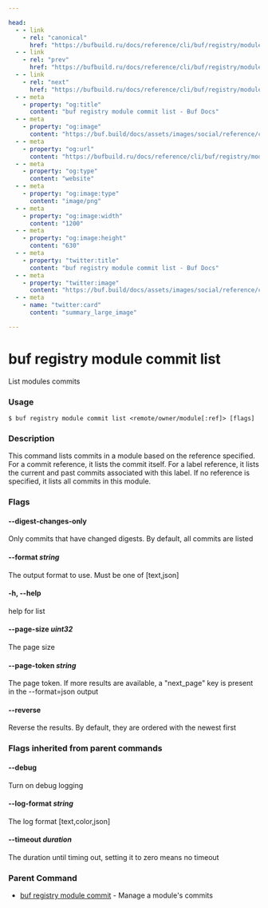 ```yaml
---

head:
  - - link
    - rel: "canonical"
      href: "https://bufbuild.ru/docs/reference/cli/buf/registry/module/commit/list/"
  - - link
    - rel: "prev"
      href: "https://bufbuild.ru/docs/reference/cli/buf/registry/module/commit/info/"
  - - link
    - rel: "next"
      href: "https://bufbuild.ru/docs/reference/cli/buf/registry/module/commit/resolve/"
  - - meta
    - property: "og:title"
      content: "buf registry module commit list - Buf Docs"
  - - meta
    - property: "og:image"
      content: "https://buf.build/docs/assets/images/social/reference/cli/buf/registry/module/commit/list.png"
  - - meta
    - property: "og:url"
      content: "https://bufbuild.ru/docs/reference/cli/buf/registry/module/commit/list/"
  - - meta
    - property: "og:type"
      content: "website"
  - - meta
    - property: "og:image:type"
      content: "image/png"
  - - meta
    - property: "og:image:width"
      content: "1200"
  - - meta
    - property: "og:image:height"
      content: "630"
  - - meta
    - property: "twitter:title"
      content: "buf registry module commit list - Buf Docs"
  - - meta
    - property: "twitter:image"
      content: "https://buf.build/docs/assets/images/social/reference/cli/buf/registry/module/commit/list.png"
  - - meta
    - name: "twitter:card"
      content: "summary_large_image"

---
```


# buf registry module commit list

List modules commits

### Usage

```console
$ buf registry module commit list <remote/owner/module[:ref]> [flags]
```

### Description

This command lists commits in a module based on the reference specified. For a commit reference, it lists the commit itself. For a label reference, it lists the current and past commits associated with this label. If no reference is specified, it lists all commits in this module.

### Flags

#### \--digest-changes-only

Only commits that have changed digests. By default, all commits are listed

#### \--format _string_

The output format to use. Must be one of \[text,json\]

#### \-h, --help

help for list

#### \--page-size _uint32_

The page size

#### \--page-token _string_

The page token. If more results are available, a "next_page" key is present in the --format=json output

#### \--reverse

Reverse the results. By default, they are ordered with the newest first

### Flags inherited from parent commands

#### \--debug

Turn on debug logging

#### \--log-format _string_

The log format \[text,color,json\]

#### \--timeout _duration_

The duration until timing out, setting it to zero means no timeout

### Parent Command

- [buf registry module commit](../) - Manage a module's commits
